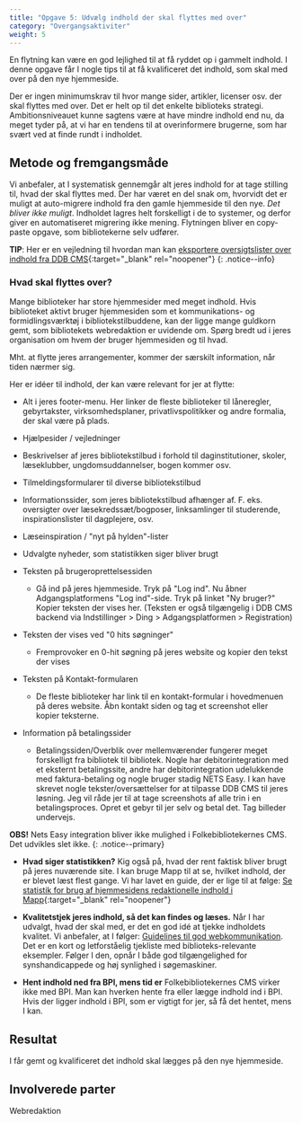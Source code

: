 ```yaml
---
title: "Opgave 5: Udvælg indhold der skal flyttes med over"
category: "Overgangsaktiviter"
weight: 5
---
```

En flytning kan være en god lejlighed til at få ryddet op i gammelt indhold. I denne opgave får I nogle tips til at få kvalificeret det indhold, som skal med over på den nye hjemmeside. 

Der er ingen minimumskrav til hvor mange sider, artikler, licenser osv. der skal flyttes med over. Det er helt op til det enkelte biblioteks strategi.  Ambitionsniveauet kunne sagtens være at have mindre indhold end nu, da meget tyder på, at vi har en tendens til at overinformere brugerne, som har svært ved at finde rundt i indholdet. 

## Metode og fremgangsmåde ##
Vi anbefaler, at I systematisk gennemgår alt jeres indhold for at tage stilling til, hvad der skal flyttes med. Der har været en del snak om, hvorvidt det er muligt at auto-migrere indhold fra den gamle hjemmeside til den nye. *Det bliver ikke muligt*. Indholdet lagres helt forskelligt i de to systemer, og derfor giver en automatiseret migrering ikke mening. Flytningen bliver en copy-paste opgave, som bibliotekerne selv udfører. 

**TIP**: Her er en vejledning til hvordan man kan [eksportere oversigtslister over indhold fra DDB CMS](https://platform.dandigbib.org/projects/ddb-cms/wiki/Eksporter_oversigtslister_over_indhold){:target="_blank" rel="noopener"}
{: .notice--info}

### Hvad skal flyttes over? 
Mange biblioteker har store hjemmesider med meget indhold. Hvis biblioteket aktivt bruger hjemmesiden som et kommunikations- og formidlingsværktøj i bibliotekstilbuddene, kan der ligge mange guldkorn gemt, som bibliotekets webredaktion er uvidende om. Spørg bredt ud i jeres organisation om hvem der bruger hjemmesiden og til hvad.

Mht. at flytte jeres arrangementer, kommer der særskilt information, når tiden nærmer sig.

Her er idéer til indhold, der kan være relevant for jer at flytte:
- Alt i jeres footer-menu. Her linker de fleste biblioteker til låneregler, gebyrtakster, virksomhedsplaner, privatlivspolitikker og andre formalia, der skal være på plads.

- Hjælpesider / vejledninger
- Beskrivelser af jeres bibliotekstilbud i forhold til daginstitutioner, skoler, læseklubber, ungdomsuddannelser, bogen kommer osv.
- Tilmeldingsformularer til diverse bibliotekstilbud
- Informationssider, som jeres bibliotekstilbud afhænger af. F. eks. oversigter over læsekredssæt/bogposer, linksamlinger til studerende, inspirationslister til dagplejere, osv.
- Læseinspiration / "nyt på hylden"-lister
- Udvalgte nyheder, som statistikken siger bliver brugt
- Teksten på brugeroprettelsessiden
   - Gå ind på jeres hjemmeside. Tryk på "Log ind". Nu åbner Adgangsplatformens "Log ind"-side. Tryk på linket "Ny bruger?" Kopier teksten der vises her. (Teksten er også tilgængelig i DDB CMS backend via Indstillinger > Ding > Adgangsplatformen > Registration)
- Teksten der vises ved "0 hits søgninger"
    - Fremprovoker en 0-hit søgning på jeres website og kopier den tekst der vises
- Teksten på Kontakt-formularen
    - De fleste biblioteker har link til en kontakt-formular i hovedmenuen på deres website. Åbn kontakt siden og tag et screenshot eller kopier teksterne.
-	Information på betalingssider
    - Betalingssiden/Overblik over mellemværender fungerer meget forskelligt fra bibliotek til bibliotek. Nogle har debitorintegration med et eksternt betalingssite, andre har debitorintegration udelukkende med faktura-betaling og nogle bruger stadig NETS Easy. I kan have skrevet nogle tekster/oversættelser for at tilpasse DDB CMS til jeres løsning. Jeg vil råde jer til at tage screenshots af alle trin i en betalingsproces. Opret et gebyr til jer selv og betal det. Tag billeder undervejs. 

**OBS!** Nets Easy integration bliver ikke mulighed i Folkebibliotekernes CMS. Det udvikles slet ikke.
{: .notice--primary}


- **Hvad siger statistikken?** Kig også på, hvad der rent faktisk bliver brugt på jeres nuværende site. I kan bruge Mapp til at se, hvilket indhold, der er blevet læst flest gange. Vi har lavet en guide, der er lige til at følge: [Se statistik for brug af hjemmesidens redaktionelle indhold i Mapp](https://detdigitalefolkebibliotek.dk/sites/default/files/vejledning_i_at_traekke_brugsstatistik_for_redaktionelt_indhold_mapp.pdf){:target="_blank" rel="noopener"}

- **Kvalitetstjek jeres indhold, så det kan findes og læses.** Når I har udvalgt, hvad der skal med, er det en god idé at tjekke indholdets kvalitet. Vi anbefaler, at I følger: [Guidelines til god webkommunikation](/guidelines-til-god-webkommunikation). Det er en kort og letforståelig tjekliste med biblioteks-relevante eksempler. Følger I den, opnår I både god tilgængelighed for synshandicappede og høj synlighed i søgemaskiner. 

- **Hent indhold ned fra BPI, mens tid er** Folkebibliotekernes CMS virker ikke med BPI. Man kan hverken hente fra eller lægge indhold ind i BPI. Hvis der ligger indhold i BPI, som er vigtigt for jer, så få det hentet, mens I kan.

## Resultat ##
I får gemt og kvalificeret det indhold skal lægges på den nye hjemmeside. 

## Involverede parter ##
Webredaktion


 
